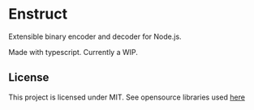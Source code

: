 # Enstruct
Extensible binary encoder and decoder for Node.js.

Made with typescript. Currently a WIP.

## License
This project is licensed under MIT.
See opensource libraries used [here](https://github/esdmr/enstruct/network/dependencies)
